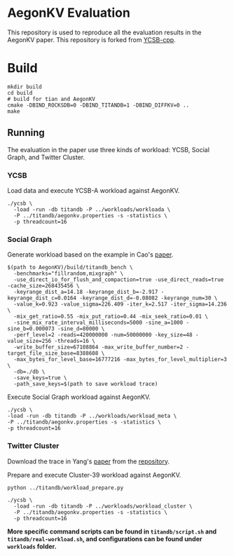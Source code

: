 # AegonKV Evaluation

This repository is used to reproduce all the evaluation results in the AegonKV paper.
This repository is forked from [YCSB-cpp](https://github.com/ls4154/YCSB-cpp.git).

# Build
```shell
mkdir build
cd build
# build for tian and AegonKV
cmake -DBIND_ROCKSDB=0 -DBIND_TITANDB=1 -DBIND_DIFFKV=0 ..
make
```

## Running
The evaluation in the paper use three kinds of workload: YCSB, Social Graph, and Twitter Cluster.

### YCSB 
Load data and execute YCSB-A workload against AegonKV.
```shell
./ycsb \
  -load -run -db titandb -P ../workloads/workloada \
  -P ../titandb/aegonkv.properties -s -statistics \
  -p threadcount=16
```

### Social Graph
Generate workload based on the example in Cao's [paper](https://www.usenix.org/conference/fast20/presentation/cao-zhichao).
```shell
$(path to AegonKV)/build/titandb_bench \
  -benchmarks="fillrandom,mixgraph" \
  -use_direct_io_for_flush_and_compaction=true -use_direct_reads=true -cache_size=268435456 \
  -keyrange_dist_a=14.18 -keyrange_dist_b=-2.917 -keyrange_dist_c=0.0164 -keyrange_dist_d=-0.08082 -keyrange_num=30 \
  -value_k=0.923 -value_sigma=226.409 -iter_k=2.517 -iter_sigma=14.236 \
  -mix_get_ratio=0.55 -mix_put_ratio=0.44 -mix_seek_ratio=0.01 \
  -sine_mix_rate_interval_milliseconds=5000 -sine_a=1000 -sine_b=0.000073 -sine_d=80000 \
  -perf_level=2 -reads=420000000 -num=50000000 -key_size=48 -value_size=256 -threads=16 \
  -write_buffer_size=67108864 -max_write_buffer_number=2 -target_file_size_base=8388608 \
  -max_bytes_for_level_base=16777216 -max_bytes_for_level_multiplier=3 \
  -db=./db \
  -save_keys=true \
  -path_save_keys=$(path to save workload trace)
```
Execute Social Graph workload against AegonKV.
```shell
./ycsb \
-load -run -db titandb -P ../workloads/workload_meta \
-P ../titandb/aegonkv.properties -s -statistics \
-p threadcount=16
```

### Twitter Cluster
Download the trace in Yang's [paper](https://www.usenix.org/conference/osdi20/presentation/yang) from the [repository](https://github.com/twitter/cache-trace).

Prepare and execute Cluster-39 workload against AegonKV.

```shell
python ../titandb/workload_prepare.py

./ycsb \
  -load -run -db titandb -P ../workloads/workload_cluster \
  -P ../titandb/aegonkv.properties -s -statistics \
  -p threadcount=16
```

**More specific command scripts can be found in `titandb/script.sh` and `titandb/real-workload.sh`, and configurations can be found under `workloads` folder.**